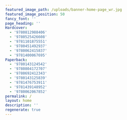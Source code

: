 ```yaml
---
featured_image_path: /uploads/banner-home-page_wr.jpg
featured_image_position: 50
fancy_font: ''
page_heading: ''
Hardcover:
  - '9780812988406'
  - '9780525426608'
  - '9781101875551'
  - '9780451492937'
  - '9780062415837'
  - '9781400067695'
Paperback:
  - '9780143124542'
  - '9780804172707'
  - '9780692412343'
  - '9780143125839'
  - '9781476753911'
  - '9781439148952'
  - '9780062067852'
permalink: /
layout: home
description: ''
regenerate: true
---
```


